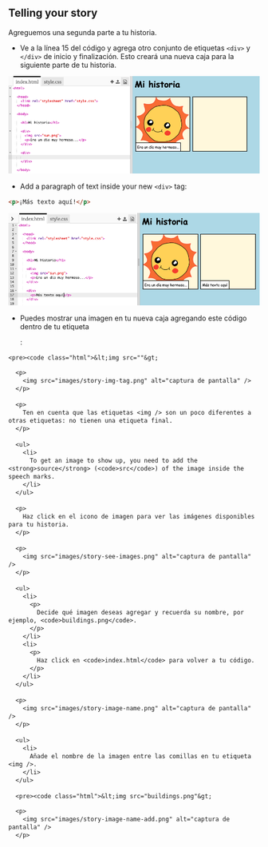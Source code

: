 ## Telling your story

Agreguemos una segunda parte a tu historia.

+ Ve a la línea 15 del código y agrega otro conjunto de etiquetas `<div>` y ` </div>` de inicio y finalización. Esto creará una nueva caja para la siguiente parte de tu historia.

![captura de pantalla](images/story-div.png)

+ Add a paragraph of text inside your new `<div>` tag:

```html
<p>¡Más texto aquí!</p>
```

![captura de pantalla](images/story-paragraph.png)

+ Puedes mostrar una imagen en tu nueva caja agregando este código dentro de tu etiqueta <div>
      :</li> </ul> 
      
      <pre><code class="html">&lt;img src=""&gt;
</code></pre>
      
      <p>
        <img src="images/story-img-tag.png" alt="captura de pantalla" />
      </p>
      
      <p>
        Ten en cuenta que las etiquetas <img /> son un poco diferentes a otras etiquetas: no tienen una etiqueta final.
      </p>
      
      <ul>
        <li>
          To get an image to show up, you need to add the <strong>source</strong> (<code>src</code>) of the image inside the speech marks.
        </li>
      </ul>
      
      <p>
        Haz click en el icono de imagen para ver las imágenes disponibles para tu historia.
      </p>
      
      <p>
        <img src="images/story-see-images.png" alt="captura de pantalla" />
      </p>
      
      <ul>
        <li>
          <p>
            Decide qué imagen deseas agregar y recuerda su nombre, por ejemplo, <code>buildings.png</code>.
          </p>
        </li>
        <li>
          <p>
            Haz click en <code>index.html</code> para volver a tu código.
          </p>
        </li>
      </ul>
      
      <p>
        <img src="images/story-image-name.png" alt="captura de pantalla" />
      </p>
      
      <ul>
        <li>
          Añade el nombre de la imagen entre las comillas en tu etiqueta <img />.
        </li>
      </ul>
      
      <pre><code class="html">&lt;img src="buildings.png"&gt;
</code></pre>
      
      <p>
        <img src="images/story-image-name-add.png" alt="captura de pantalla" />
      </p>